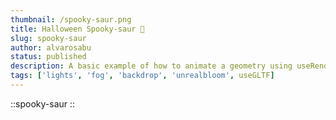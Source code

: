 ```yaml
---
thumbnail: /spooky-saur.png
title: Halloween Spooky-saur 🎃
slug: spooky-saur
author: alvarosabu
status: published
description: A basic example of how to animate a geometry using useRendererLoop composable
tags: ['lights', 'fog', 'backdrop', 'unrealbloom', useGLTF]
---
```


::spooky-saur
::